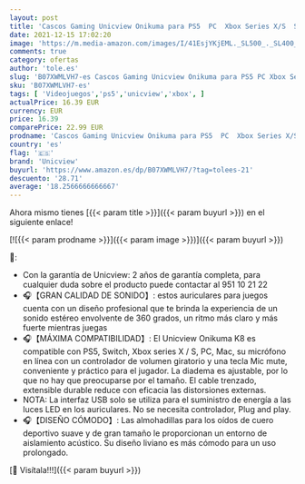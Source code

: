 ```yaml
---
layout: post
title: 'Cascos Gaming Unicview Onikuma para PS5  PC  Xbox Series X/S  Switch Auriculares con Conector 3.5mm con LED Diadema adjustables con Micrófono y Control de Volumen  Cancelación de Ruido  K8 '
date: 2021-12-15 17:02:20
image: 'https://m.media-amazon.com/images/I/41EsjYKjEML._SL500_._SL400_.jpg'
comments: true
category: ofertas
author: 'tole.es'
slug: 'B07XWMLVH7-es Cascos Gaming Unicview Onikuma para PS5 PC Xbox Series X/S...'
sku: 'B07XWMLVH7-es'
tags: [ 'Videojuegos','ps5','unicview','xbox', ]
actualPrice: 16.39 EUR
currency: EUR
price: 16.39
comparePrice: 22.99 EUR
prodname: 'Cascos Gaming Unicview Onikuma para PS5  PC  Xbox Series X/S  Switch Auriculares con Conector 3.5mm con LED Diadema adjustables con Micrófono y Control de Volumen  Cancelación de Ruido  K8 '
country: 'es'
flag: '🇪🇸'
brand: 'Unicview'
buyurl: 'https://www.amazon.es/dp/B07XWMLVH7/?tag=tolees-21'
descuento: '28.71'
average: '18.2566666666667'
---
```


Ahora mismo tienes [{{< param title >}}]({{< param buyurl >}}) en el siguiente enlace!

[![{{< param prodname >}}]({{< param image >}})]({{< param buyurl >}})

🔎:

- Con la garantía de Unicview: 2 años de garantía completa, para cualquier duda sobre el producto puede contactar al 951 10 21 22
- 🎧【GRAN CALIDAD DE SONIDO】: estos auriculares para juegos cuenta con un diseño profesional que te brinda la experiencia de un sonido estéreo envolvente de 360 grados, un ritmo más claro y más fuerte mientras juegas
- 🎧【MÁXIMA COMPATIBILIDAD】: El Unicview Onikuma K8 es compatible con PS5, Switch, Xbox series X / S, PC, Mac, su micrófono en línea con un controlador de volumen giratorio y una tecla Mic mute, conveniente y práctico para el jugador. La diadema es ajustable, por lo que no hay que preocuparse por el tamaño. El cable trenzado, extensible durable reduce con eficacia las distorsiones externas.
- NOTA: La interfaz USB solo se utiliza para el suministro de energía a las luces LED en los auriculares. No se necesita controlador, Plug and play.
- 🎧【DISEÑO CÓMODO】: Las almohadillas para los oídos de cuero deportivo suave y de gran tamaño le proporcionan un entorno de aislamiento acústico. Su diseño liviano es más cómodo para un uso prolongado.

[🛒 Visítala!!!]({{< param buyurl >}})
